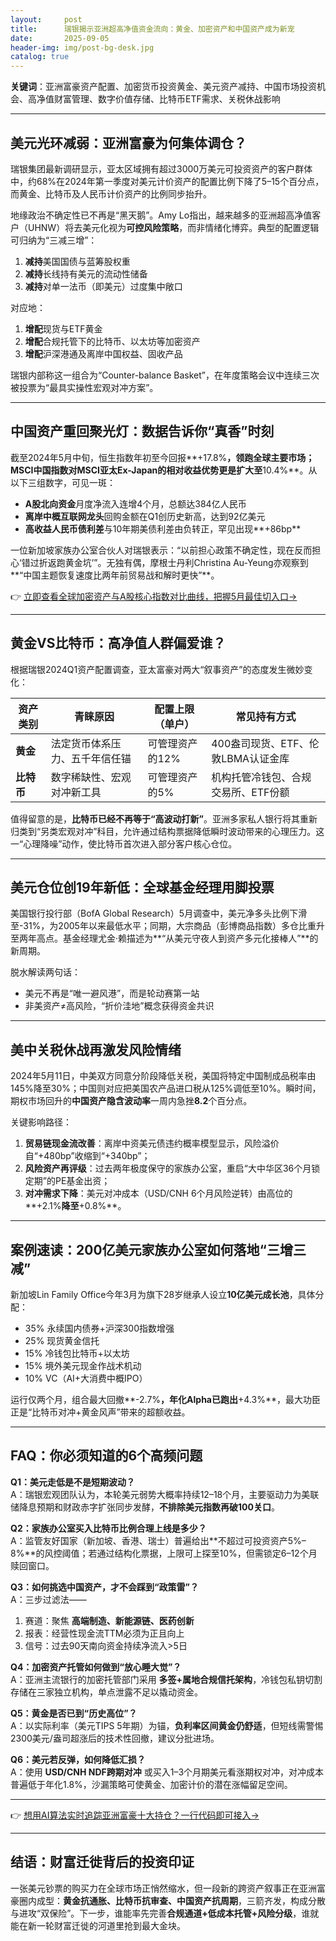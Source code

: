 ```yaml
---
layout:     post
title:      瑞银揭示亚洲超高净值资金流向：黄金、加密资产和中国资产成为新宠
date:       2025-09-05
header-img: img/post-bg-desk.jpg
catalog: true
---
```


**关键词**：亚洲富豪资产配置、加密货币投资黄金、美元资产减持、中国市场投资机会、高净值财富管理、数字价值存储、比特币ETF需求、关税休战影响

---

## 美元光环减弱：亚洲富豪为何集体调仓？

瑞银集团最新调研显示，亚太区域拥有超过3000万美元可投资资产的客户群体中，约68%在2024年第一季度对美元计价资产的配置比例下降了5–15个百分点，而黄金、比特币及人民币计价资产的比例同步抬升。

地缘政治不确定性已不再是“黑天鹅”。Amy Lo指出，越来越多的亚洲超高净值客户（UHNW）将去美元化视为**可控风险策略**，而非情绪化博弈。典型的配置逻辑可归纳为“三减三增”：

1. **减持**美国国债与蓝筹股权重  
2. **减持**长线持有美元的流动性储备  
3. **减持**对单一法币（即美元）过度集中敞口  

对应地：

1. **增配**现货与ETF黄金  
2. **增配**合规托管下的比特币、以太坊等加密资产  
3. **增配**沪深港通及离岸中国权益、固收产品  

瑞银内部称这一组合为“Counter-balance Basket”，在年度策略会议中连续三次被投票为“最具实操性宏观对冲方案”。

---

## 中国资产重回聚光灯：数据告诉你“真香”时刻

截至2024年5月中旬，恒生指数年初至今回报**+17.8%**，领跑全球主要市场；MSCI中国指数对MSCI亚太Ex-Japan的相对收益优势更是扩大至**10.4%**。从以下三组数字，可见一斑：

- **A股北向资金**月度净流入连增4个月，总额达384亿人民币  
- **离岸中概互联网龙头**回购金额在Q1创历史新高，达到92亿美元  
- **高收益人民币债利差**与10年期美债利差由负转正，罕见出现**+86bp**

一位新加坡家族办公室合伙人对瑞银表示：“以前担心政策不确定性，现在反而担心‘错过折返跑黄金坑’”。无独有偶，摩根士丹利Christina Au-Yeung亦观察到**“中国主题恢复速度比两年前贸易战和解时更快”**。

👉 [立即查看全球加密资产与A股核心指数对比曲线，把握5月最佳切入口→](https://okxdog.com/)

---

## 黄金VS比特币：高净值人群偏爱谁？

根据瑞银2024Q1资产配置调查，亚太富豪对两大“叙事资产”的态度发生微妙变化：

| 资产类别 | 青睐原因 | 配置上限（单户） | 常见持有方式 |
|---|---|---|---|
| **黄金** | 法定货币体系压力、五千年信任锚 | 可管理资产的12% | 400盎司现货、ETF、伦敦LBMA认证金库 |
| **比特币** | 数字稀缺性、宏观对冲新工具 | 可管理资产的5% | 机构托管冷钱包、合规交易所、ETF份额 |

值得留意的是，**比特币已经不再等于“高波动打新”**。亚洲多家私人银行将其重新归类到“另类宏观对冲”科目，允许通过结构票据降低瞬时波动带来的心理压力。这一“心理降噪”动作，使比特币首次进入部分客户核心仓位。

---

## 美元仓位创19年新低：全球基金经理用脚投票

美国银行投行部（BofA Global Research）5月调查中，美元净多头比例下滑至-31%，为2005年以来最低水平；同期，大宗商品（彭博商品指数）多仓比重升至两年高点。基金经理尤金·赖描述为**“从美元守夜人到资产多元化接棒人”**的新周期。

脱水解读两句话：

- 美元不再是“唯一避风港”，而是轮动赛第一站  
- 非美资产≠高风险，“折价洼地”概念获得资金共识  

---

## 美中关税休战再激发风险情绪

2024年5月11日，中美双方同意分阶段降低关税，美国将特定中国制成品税率由145%降至30%；中国则对应把美国农产品进口税从125%调低至10%。瞬时间，期权市场回升的**中国资产隐含波动率**一周内急挫**8.2**个百分点。

关键影响路径：

1. **贸易链现金流改善**：离岸中资美元债违约概率模型显示，风险溢价自“+480bp”收缩到“+340bp”；  
2. **风险资产再评级**：过去两年极度保守的家族办公室，重启“大中华区36个月锁定期”的PE基金出资；  
3. **对冲需求下降**：美元对冲成本（USD/CNH 6个月风险逆转）由高位的**+2.1%**降至**+0.8%**。

---

## 案例速读：200亿美元家族办公室如何落地“三增三减”

新加坡Lin Family Office今年3月为旗下28岁继承人设立**10亿美元成长池**，具体分配：

- 35% 永续国内债券+沪深300指数增强  
- 25% 现货黄金信托  
- 15% 冷钱包比特币+以太坊  
- 15% 境外美元现金作战术机动  
- 10% VC（AI+大消费中概IPO）  

运行仅两个月，组合最大回撤**-2.7%**，年化Alpha已跑出**+4.3%**，最大功臣正是“比特币对冲+黄金风声”带来的超额收益。

---

## FAQ：你必须知道的6个高频问题

**Q1：美元走低是不是短期波动？**  
A：瑞银宏观团队认为，本轮美元弱势大概率持续12–18个月，主要驱动力为美联储降息预期和财政赤字扩张同步发酵，**不排除美元指数再破100关口**。

**Q2：家族办公室买入比特币比例合理上线是多少？**  
A：监管友好国家（新加坡、香港、瑞士）普遍给出**不超过可投资资产5%–8%**的风控阈值；若通过结构化票据，上限可上探至10%，但需锁定6–12个月赎回窗口。

**Q3：如何挑选中国资产，才不会踩到“政策雷”？**  
A：三步过滤法——  
1. 赛道：聚焦 **高端制造、新能源链、医药创新**  
2. 报表：经营性现金流TTM必须为正且向上  
3. 信号：过去90天南向资金持续净流入>5日

**Q4：加密资产托管如何做到“放心睡大觉”？**  
A：亚洲主流银行的加密托管部门采用 **多签+属地合规信托架构**，冷钱包私钥切割存储在三家独立机构，单点泄露不足以撬动资金。

**Q5：黄金是否已到“历史高位”？**  
A：以实际利率（美元TIPS 5年期）为锚，**负利率区间黄金仍舒适**，但短线需警惕2300美元/盎司超涨后的技术性回撤，建议分批进场。

**Q6：美元若反弹，如何降低汇损？**  
A：使用 **USD/CNH NDF跨期对冲** 或买入1–3个月期美元看涨期权对冲，对冲成本普遍低于年化1.8%，沙漏策略可使黄金、加密计价的潜在涨幅留足空间。

---

👉 [想用AI算法实时追踪亚洲富豪十大持仓？一行代码即可接入→](https://okxdog.com/)

---

## 结语：财富迁徙背后的投资印证

一张美元钞票的购买力在全球市场正悄然缩水，但一段新的跨资产叙事正在亚洲富豪圈内成型：**黄金抗通胀、比特币抗审查、中国资产抗周期**，三箭齐发，构成分散与进攻“双保险”。下一步，谁能率先完善**合规通道+低成本托管+风险分级**，谁就能在新一轮财富迁徙的河道里抢到最大金块。